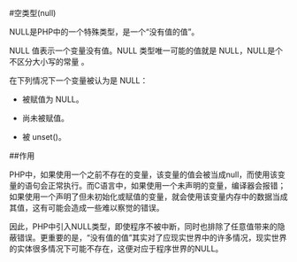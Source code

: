 #空类型(null)

NULL是PHP中的一个特殊类型，是一个“没有值的值”。

NULL 值表示一个变量没有值。NULL 类型唯一可能的值就是 NULL，NULL是个不区分大小写的常量 。

在下列情况下一个变量被认为是 NULL：

- 被赋值为 NULL。

- 尚未被赋值。

- 被 unset()。

##作用

PHP中，如果使用一个之前不存在的变量，该变量的值会被当成null，而使用该变量的语句会正常执行。而C语言中，如果使用一个未声明的变量，编译器会报错；如果使用一个声明了但未初始化或赋值的变量，就会使用该变量内存中的数据当成其值，这有可能会造成一些难以察觉的错误。

因此，PHP中引入NULL类型，即使程序不被中断，同时也排除了任意值带来的隐蔽错误。更重要的是，“没有值的值”其实对了应现实世界中的许多情况，现实世界的实体很多情况下可能不存在，这便对应于程序世界的NULL。

